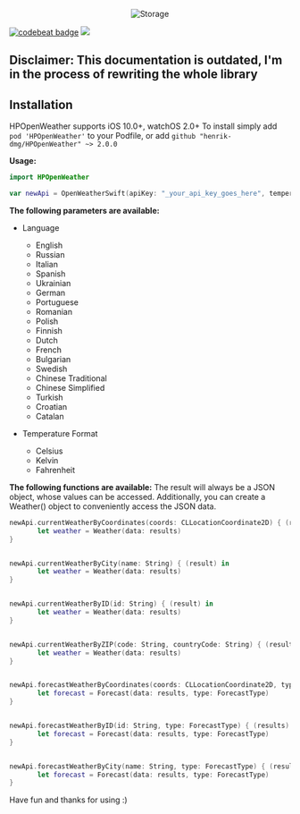 <p align="center">
    <img src="https://imgur.com/download/EQ5Zj06" alt="Storage" />
</p>

<a href="https://codebeat.co/projects/github-com-henrik-dmg-hpopenweather-master"><img alt="codebeat badge" src="https://codebeat.co/badges/369155e1-b902-4b3c-a44a-59257e5649f8" /></a>
<a href="https://img.shields.io/badge/Swift-5.0-orange"><img src="https://img.shields.io/badge/Swift-5.0-orange.svg"/></a>

## Disclaimer: This documentation is outdated, I'm in the process of rewriting the whole library

## Installation
HPOpenWeather supports iOS 10.0+, watchOS 2.0+
To install simply add `pod 'HPOpenWeather'` to your Podfile, or add `github "henrik-dmg/HPOpenWeather" ~> 2.0.0`

**Usage:**

```swift
import HPOpenWeather

var newApi = OpenWeatherSwift(apiKey: "_your_api_key_goes_here", temperatureFormat: .Celsius)
```

**The following parameters are available:**
- Language
  - English
  - Russian
  - Italian
  - Spanish
  - Ukrainian
  - German
  - Portuguese
  - Romanian
  - Polish
  - Finnish
  - Dutch
  - French
  - Bulgarian
  - Swedish
  - Chinese Traditional
  - Chinese Simplified
  - Turkish
  - Croatian
  - Catalan
  
- Temperature Format
  - Celsius
  - Kelvin
  - Fahrenheit
  
  

**The following functions are available:**
The result will always be a JSON object, whose values can be accessed. Additionally, you can create a Weather() object to conveniently access the JSON data.

```swift
newApi.currentWeatherByCoordinates(coords: CLLocationCoordinate2D) { (results) in
       let weather = Weather(data: results)
}


newApi.currentWeatherByCity(name: String) { (result) in
       let weather = Weather(data: results)
}


newApi.currentWeatherByID(id: String) { (result) in
       let weather = Weather(data: results)
}


newApi.currentWeatherByZIP(code: String, countryCode: String) { (result) in
       let weather = Weather(data: results)
}


newApi.forecastWeatherByCoordinates(coords: CLLocationCoordinate2D, type: ForecastType) { (results) in
       let forecast = Forecast(data: results, type: ForecastType)
}


newApi.forecastWeatherByID(id: String, type: ForecastType) { (results) in
       let forecast = Forecast(data: results, type: ForecastType)
}


newApi.forecastWeatherByCity(name: String, type: ForecastType) { (results) in
       let forecast = Forecast(data: results, type: ForecastType)
}
```

Have fun and thanks for using :)
